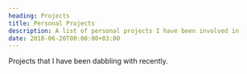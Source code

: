 ```yaml
---
heading: Projects
title: Personal Projects
description: A list of personal projects I have been involved in
date: 2018-06-20T00:00:00+03:00
---
```

Projects that I have been dabbling with recently.